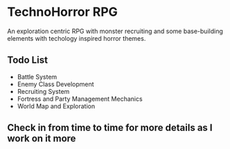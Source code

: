 # TechnoHorror RPG 

An exploration centric RPG with monster recruiting and some base-building elements with techology inspired horror themes. 

## Todo List

* Battle System
* Enemy Class Development
* Recruiting System
* Fortress and Party Management Mechanics
* World Map and Exploration

## Check in from time to time for more details as I work on it more


